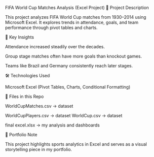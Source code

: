 FIFA World Cup Matches Analysis (Excel Project)
📖 Project Description

This project analyzes FIFA World Cup matches from 1930–2014 using Microsoft Excel.
It explores trends in attendance, goals, and team performance through pivot tables and charts.

🔑 Key Insights

Attendance increased steadily over the decades.

Group stage matches often have more goals than knockout games.

Teams like Brazil and Germany consistently reach later stages.

🛠 Technologies Used

Microsoft Excel (Pivot Tables, Charts, Conditional Formatting)

📂 Files in this Repo

WorldCupMatches.csv → dataset

WorldCupPlayers.csv → dataset
WorldCup.csv        → dataset

final excel.xlsx    → my analysis and dashboards

📌 Portfolio Note

This project highlights sports analytics in Excel and serves as a visual storytelling piece in my portfolio.
